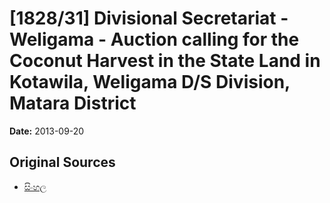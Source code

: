 # [1828/31] Divisional Secretariat - Weligama - Auction calling for the Coconut Harvest in the State Land in Kotawila, Weligama D/S Division, Matara District

**Date:** 2013-09-20

## Original Sources

- [සිංහල](https://documents.gov.lk/view/extra-gazettes/2013/9/1828-31_S.pdf)
